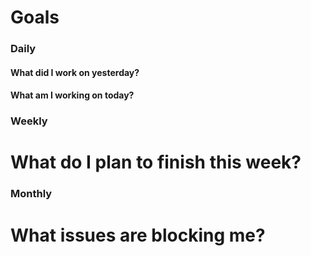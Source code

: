 # Goals
### Daily
#### What did I work on yesterday?

#### What am I working on today?

### Weekly
# What do I plan to finish this week?

### Monthly

# What issues are blocking me?
